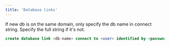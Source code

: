 ```yaml
---
title: 'Database links'
---
```

If new db is on the same domain, only specify the db name in connect string. Specify the full string if it's not.
```sql
create database link <db-name> connect to <user> identified by <password> using <connect-string>
```

